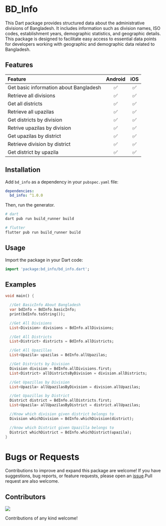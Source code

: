 # BD_Info

This Dart package provides structured data about the administrative divisions of Bangladesh. It includes information such as division names, ISO codes, establishment years, demographic statistics, and geographic details. This package is designed to facilitate easy access to essential data points for developers working with geographic and demographic data related to Bangladesh.

## Features

| Feature                                   | Android |  iOS  |
| :---------------------------------------- | :-----: | :---: |
| Get basic information about Bangladesh    |   ✅    |  ✅   |
| Retrieve all divisions                    |   ✅    |  ✅   |
| Get all districts                         |   ✅    |  ✅   |
| Retrieve all upazilas                     |   ✅    |  ✅   |
| Get districts by division                 |   ✅    |  ✅   |
| Retrive upazilas by division              |   ✅    |  ✅   |
| Get upazilas by district                  |   ✅    |  ✅   |
| Retrieve division by district             |   ✅    |  ✅   |
| Get district by upazila                   |   ✅    |  ✅   |


## Installation

Add `bd_info` as a dependency in your `pubspec.yaml` file:

```yaml
dependencies:
  bd_info: ^1.0.0
```

Then, run the generator.

```sh
# dart
dart pub run build_runner build

# flutter	
flutter pub run build_runner build
```

## Usage

Import the package in your Dart code:

```dart
import 'package:bd_info/bd_info.dart';
```
## Examples

```dart
void main() {

  //Get BasicInfo About Bangladesh
  var bdInfo = BdInfo.basicInfo;
  print(bdInfo.toString());

  //Get All Divisions
  List<Division> divisions = BdInfo.allDivisions;

  //Get All Districts
  List<District> districts = BdInfo.allDistricts;

  //Get All Upazillas
  List<Upazila> upazilas = BdInfo.allUpazilas;

  //Get Districts by Division
  Division division = BdInfo.allDivisions.first;
  List<District> allDistrictsByDivision = division.allDistricts;

  //Get Upazillas by Division
  List<Upazila> allUpazilasByDivision = division.allUpazilas;

  //Get Upazillas by District
  District district = BdInfo.allDistricts.first;
  List<Upazila> allUpazilasByDistrict = district.allUpazilas;

  //Know which division given district belongs to
  Division whichDivision = BdInfo.whichDivision(district);

  //know which District given Upazilla belongs to
  District whichDistrict = BdInfo.whichDistrict(upazila);
}
```

# Bugs or Requests
Contributions to improve and expand this package are welcome! If you have suggestions, bug reports, or feature requests, please open an [issue](https://github.com/Khalidhassan3011/bd_info).Pull request are also welcome.

## Contributors 

<a href="https://github.com/Khalidhassan3011/bd_info/graphs/contributors"><img src="https://avatars.githubusercontent.com/u/126274619?width=120&height=120&style=border-radius:50%" /></a>



Contributions of any kind welcome!
